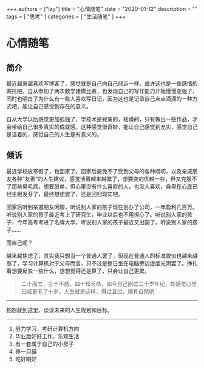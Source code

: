 +++
authors = ["lzy"]
title = "心情随笔"
date = "2020-01-12"
description = ""
tags = [
    "思考"
]
categories = [
    "生活随笔"
]
+++

# 心情随笔

## 简介

最近越来越喜欢写博客了，感觉就是自己向自己倾诉一样，或许这也是一些感情的寄托吧。自从参加了两次数学建模比赛，也发现自己的写作能力开始慢慢变强了，同时也明白了为什么有一些人喜欢写日记，因为这也是记录自己点点滴滴的一种方式吧，能让自己感觉到存在的意义。

自从大学以后感觉更加孤独了，学技术是寂寞的，枯燥的，只有做出一些作品，才会带给自己很多真实的成就感。这种感觉很奇妙，能让自己感觉到充实，感觉自己是活着的，感觉自己的人生是有意义的。

## 倾诉

最近学校放寒假了，也回家了。回家后避免不了受到父母的各种唠叨，以及亲戚朋友各种“友善”的人生建议，感觉活着越来越累了，想要变的优越一些，但又克服不了那些臭毛病，想要脱单，但心里没有什么喜欢的人，也没人喜欢，自卑在心底已经生根发芽了，最终想想罢了，还是回归现实吧。

回家后听到亲戚朋友闲聊，听说别人家的孩子现在创办了公司，一年盈利几百万。听说别人家的孩子最近考上了研究生，毕业以后也不用担心了。听说别人家的孩子，今年高考考进了名牌大学。听说别人家的孩子最近又出国了。听说别人家的孩子……

而自己呢？

越来越焦虑了，其实我只想当一个普通人罢了，但现在普通人的标准貌似也越来越高了，学习计算机对于父母而言，只不过是整日坐在电脑旁边虚度光阴罢了。挣扎着想要反驳一些什么，想想觉得还是算了，只会让自己更累。

> 二十而立，三十不惑，四十知天命，如今自己刚过二十岁年纪，却感觉心里已经更老了十岁，人生就是这样，得过且过，顺其自然吧

---

抱怨就到这里，谈谈未来的人生规划和目标。

---

1. 努力学习，考研计算机方向
2. 毕业后好好工作，乐观生活
3. 有一套属于自己的小房子
4. 养一只猫
5. 吃好喝好
